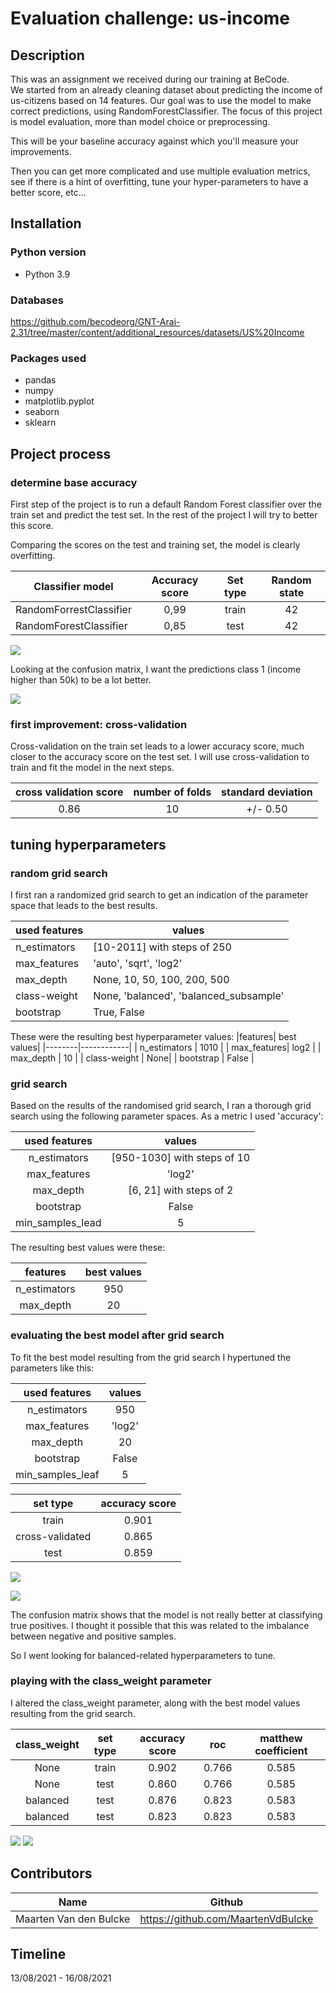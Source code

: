 # Evaluation challenge: us-income

## Description
  This was an assignment we received during our training at BeCode.  
  We started from an already cleaning dataset about predicting the income of us-citizens based on 
  14 features. Our goal was to use the model to make correct predictions, using RandomForestClassifier.
  The focus of this project is model evaluation, more than model choice or preprocessing. 

  This will be your baseline accuracy against which you'll measure your improvements.

  Then you can get more complicated and use multiple evaluation metrics, see if there is a hint of overfitting, 
  tune your hyper-parameters to have a better score, etc...




## Installation
### Python version
* Python 3.9

### Databases
https://github.com/becodeorg/GNT-Arai-2.31/tree/master/content/additional_resources/datasets/US%20Income

### Packages used
* pandas
* numpy
* matplotlib.pyplot
* seaborn
* sklearn

## Project process
### determine base accuracy
First step of the project is to run a default Random Forest classifier over the train set and predict
the test set. In the rest of the project I will try to better this score.

Comparing the scores on the test and training set, the model is clearly overfitting.

| Classifier model  | Accuracy score      | Set type | Random state |
|------------------------|:----------------:|:-----:|:--------------:|
| RandomForrestClassifier | 0,99  | train | 42 | 
| RandomForestClassifier | 0,85 | test  | 42 |

![](visuals/randomforest_default_score_test_train.png)

Looking at the confusion matrix, I want the predictions class 1 (income higher than 50k) 
to be a lot better. 

![](visuals/randomforest_default_confusionmatrix.png)


### first improvement: cross-validation

Cross-validation on the train set leads to a lower accuracy score, much closer to 
the accuracy score on the test set. I will use cross-validation
to train and fit the model in the next steps. 

|cross validation score | number of folds  | standard deviation |
|:-----------------------:|:--------------:|:----------------:|
|   0.86              |        10        |     +/- 0.50       |


## tuning hyperparameters
### random grid search

I first ran a randomized grid search to get an indication of the parameter space that leads 
to the best results. 

| used features | values | 
|---------------|--------|
| n_estimators | [10-2011] with steps of 250 | 
| max_features | 'auto', 'sqrt', 'log2' | 
| max_depth | None, 10, 50, 100, 200, 500 | 
| class-weight | None, 'balanced', 'balanced_subsample' | 
| bootstrap | True, False | 

These were the resulting best hyperparameter values: 
|features| best values|
|--------|------------|
| n_estimators | 1010 |
| max_features| log2 |
| max_depth | 10 | 
| class-weight | None| 
| bootstrap | False | 


### grid search
Based on the results of the randomised grid search, I ran a thorough grid search using the
following parameter spaces. As a metric I used 'accuracy': 

| used features | values | 
|:---------------:|:--------:|
| n_estimators | [950-1030] with steps of 10 | 
| max_features | 'log2' | 
| max_depth | [6, 21] with steps of 2 | 
| bootstrap | False | 
| min_samples_lead | 5 | 

The resulting best values were these: 

|features| best values|
|:--------:|:------------:|
| n_estimators | 950 |
| max_depth | 20 | 

### evaluating the best model after grid search 
To fit the best model resulting from the grid search I hypertuned 
the parameters like this: 

| used features | values | 
|:---------------:|:--------:|
| n_estimators | 950 | 
| max_features | 'log2' | 
| max_depth | 20 | 
| bootstrap | False | 
|min_samples_leaf| 5 |

| set type | accuracy score |
|:--------:|:-----:|
| train | 0.901 |
| cross-validated | 0.865 | 
| test | 0.859 |

![](visuals/after_grid_confusion_matrix.png)

![](visuals/after_grid_roc.png)


The confusion matrix shows that the model is not really better
at classifying true positives. I thought it possible that this 
was related to the imbalance between negative and positive samples.

So I went looking for balanced-related hyperparameters to tune. 

### playing with the class_weight parameter
I altered the class_weight parameter, along with the best model values resulting from 
the grid search. 

class_weight | set type | accuracy score | roc | matthew coefficient |
|:-----:|:--------:|:-----:|:---:|:-----:|
|None | train | 0.902 | 0.766 | 0.585 |
| None | test | 0.860 | 0.766 | 0.585 |
| balanced| test | 0.876 | 0.823 | 0.583 |
| balanced | test | 0.823 | 0.823 | 0.583 | 

![](visuals/class_weight_None.png)
![](visuals/class_weight_balanced.png)



## Contributors
| Name                  | Github                                 |
|-----------------------|----------------------------------------|
| Maarten Van den Bulcke           | https://github.com/MaartenVdBulcke       |




## Timeline
13/08/2021 - 16/08/2021
